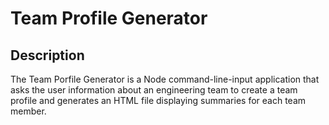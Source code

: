 # Team Profile Generator

## Description
The Team Porfile Generator is a Node command-line-input application that asks the user information about an engineering team to create a team  profile and generates an HTML file displaying summaries for each team member.
